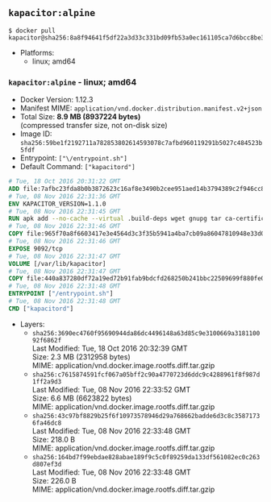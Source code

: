 ## `kapacitor:alpine`

```console
$ docker pull kapacitor@sha256:8a8f94641f5df22a3d33c331bd09fb53a0ec161105ca7d6bcc8be3cd29ae1ccc
```

-	Platforms:
	-	linux; amd64

### `kapacitor:alpine` - linux; amd64

-	Docker Version: 1.12.3
-	Manifest MIME: `application/vnd.docker.distribution.manifest.v2+json`
-	Total Size: **8.9 MB (8937224 bytes)**  
	(compressed transfer size, not on-disk size)
-	Image ID: `sha256:59be1f2192711a782853802614593078c7afbd960119291b5027c484523b5fdf`
-	Entrypoint: `["\/entrypoint.sh"]`
-	Default Command: `["kapacitord"]`

```dockerfile
# Tue, 18 Oct 2016 20:31:22 GMT
ADD file:7afbc23fda8b0b3872623c16af8e3490b2cee951aed14b3794389c2f946cc8c7 in / 
# Tue, 08 Nov 2016 22:31:36 GMT
ENV KAPACITOR_VERSION=1.1.0
# Tue, 08 Nov 2016 22:31:45 GMT
RUN apk add --no-cache --virtual .build-deps wget gnupg tar ca-certificates &&     update-ca-certificates &&     gpg --keyserver hkp://ha.pool.sks-keyservers.net         --recv-keys 05CE15085FC09D18E99EFB22684A14CF2582E0C5 &&     wget -q https://dl.influxdata.com/kapacitor/releases/kapacitor-${KAPACITOR_VERSION}-static_linux_amd64.tar.gz.asc &&     wget -q https://dl.influxdata.com/kapacitor/releases/kapacitor-${KAPACITOR_VERSION}-static_linux_amd64.tar.gz &&     gpg --batch --verify kapacitor-${KAPACITOR_VERSION}-static_linux_amd64.tar.gz.asc kapacitor-${KAPACITOR_VERSION}-static_linux_amd64.tar.gz &&     mkdir -p /usr/src &&     tar -C /usr/src -xzf kapacitor-${KAPACITOR_VERSION}-static_linux_amd64.tar.gz &&     rm -f /usr/src/kapacitor-*/kapacitor.conf &&     chmod +x /usr/src/kapacitor-*/* &&     cp -a /usr/src/kapacitor-*/* /usr/bin/ &&     rm -rf *.tar.gz* /usr/src /root/.gnupg &&     apk del .build-deps
# Tue, 08 Nov 2016 22:31:46 GMT
COPY file:965f70a8f6603417e3e4564d3c3f35b5941a4ba7cb09a86047810948e33d0831 in /etc/kapacitor/kapacitor.conf 
# Tue, 08 Nov 2016 22:31:46 GMT
EXPOSE 9092/tcp
# Tue, 08 Nov 2016 22:31:47 GMT
VOLUME [/var/lib/kapacitor]
# Tue, 08 Nov 2016 22:31:47 GMT
COPY file:440a837280df72a19ed72b91fab9bdcfd268250b241bbc22509699f880fe0d17 in /entrypoint.sh 
# Tue, 08 Nov 2016 22:31:48 GMT
ENTRYPOINT ["/entrypoint.sh"]
# Tue, 08 Nov 2016 22:31:48 GMT
CMD ["kapacitord"]
```

-	Layers:
	-	`sha256:3690ec4760f95690944da86dc4496148a63d85c9e3100669a318110092f6862f`  
		Last Modified: Tue, 18 Oct 2016 20:32:39 GMT  
		Size: 2.3 MB (2312958 bytes)  
		MIME: application/vnd.docker.image.rootfs.diff.tar.gzip
	-	`sha256:c7615874591fcf067a05bff2c90a4770723d6ddc9c4288961f8f987d1ff2a9d3`  
		Last Modified: Tue, 08 Nov 2016 22:33:52 GMT  
		Size: 6.6 MB (6623822 bytes)  
		MIME: application/vnd.docker.image.rootfs.diff.tar.gzip
	-	`sha256:43c97bf8829b25f6f10973578946d29a768662badde6d3c8c35871736fa46dc8`  
		Last Modified: Tue, 08 Nov 2016 22:33:48 GMT  
		Size: 218.0 B  
		MIME: application/vnd.docker.image.rootfs.diff.tar.gzip
	-	`sha256:164bd7f99ebdae828abae189f9c5c0f89259da133df561082ec0c263d807ef3d`  
		Last Modified: Tue, 08 Nov 2016 22:33:48 GMT  
		Size: 226.0 B  
		MIME: application/vnd.docker.image.rootfs.diff.tar.gzip
